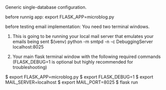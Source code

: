 Generic single-database configuration.

before runnig app:
export FLASK_APP=microblog.py


before testing email implementation:
You need two terminal windows.
1. This is going to be running your local mail server that emulates your emails being sent
$(venv) python -m smtpd -n -c DebuggingServer localhost:8025

2. Your main flask terminal window with the following required commands (FLASK_DEBUG=1 is optional but highly recommended for troubleshooting)

$ export FLASK_APP=microblog.py
$ export FLASK_DEBUG=1
$ export MAIL_SERVER=localhost
$ export MAIL_PORT=8025
$ flask run
